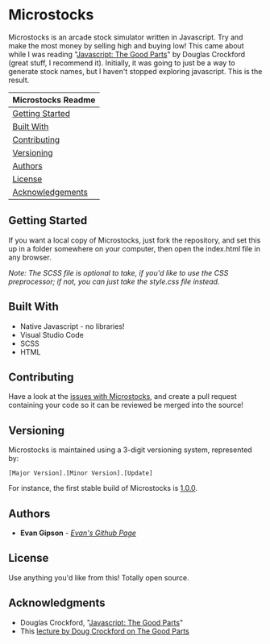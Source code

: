 # Microstocks
Microstocks is an arcade stock simulator written in Javascript. Try and make the most money by selling high and buying low! This came about while I was reading "[Javascript: The Good Parts](https://www.amazon.com/JavaScript-Good-Parts-Douglas-Crockford/dp/0596517742)" by Douglas Crockford (great stuff, I recommend it). Initially, it was going to just be a way to generate stock names, but I haven't stopped exploring javascript. 
This is the result.

| Microstocks Readme |
|---|
| [Getting Started](#getting-started) |
| [Built With](#built-with) |
| [Contributing](#contributing)  |
| [Versioning](#versioning) |
| [Authors](#authors)  |
| [License](#license) |
| [Acknowledgements](#acknowledgments) |

## Getting Started
If you want a local copy of Microstocks, just fork the repository, and set this up in a folder somewhere on your computer, then open the index.html file in any browser. 

*Note: The SCSS file is optional to take, if you'd like to use the CSS preprocessor; if not, you can just take the style.css file instead.*

## Built With
* Native Javascript - no libraries!
* Visual Studio Code
* SCSS
* HTML

## Contributing
Have a look at the [issues with Microstocks](https://github.com/evangipson/microstocks/issues), and create a pull request containing your code so it can be reviewed be merged into the source!

## Versioning
Microstocks is maintained using a 3-digit versioning system, represented by:
```
[Major Version].[Minor Version].[Update]
```
For instance, the first stable build of Microstocks is [1.0.0](https://github.com/evangipson/microstocks/releases/tag/1.0.0).

## Authors
* **Evan Gipson** - *[Evan's Github Page](https://github.com/evangipson)* 

## License
Use anything you'd like from this! Totally open source.

## Acknowledgments
* Douglas Crockford, "[Javascript: The Good Parts](https://www.amazon.com/JavaScript-Good-Parts-Douglas-Crockford/dp/0596517742)"
* This [lecture by Doug Crockford on The Good Parts](https://www.youtube.com/watch?v=hQVTIJBZook)

